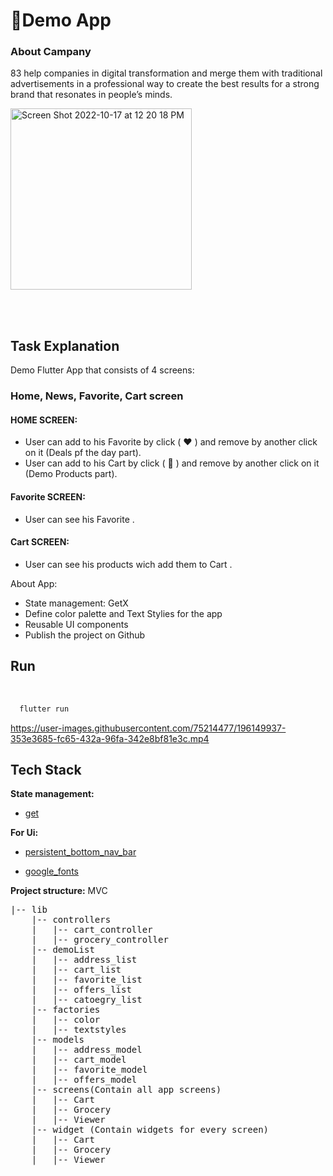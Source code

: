 
# 🚀Demo App

### About Campany
83 help companies in digital transformation and merge them with traditional advertisements in a professional way to create the best results for a strong brand that resonates in people’s minds.

<img width="290" alt="Screen Shot 2022-10-17 at 12 20 18 PM" src="https://user-images.githubusercontent.com/75214477/196141263-4a62d5b7-6e37-4916-9a17-38ab87ec0838.png">

<br><br>
## Task Explanation

Demo Flutter App that consists of 4 screens:
### Home, News, Favorite, Cart screen
  #### HOME SCREEN:
  * User can add to his Favorite by click ( :heart: ) and remove by another click on it (Deals pf the day part).
  * User can add to his Cart by click ( :shopping_cart: ) and remove by another click on it (Demo Products part).

  #### Favorite SCREEN:
  * User can see his Favorite .
  
  #### Cart SCREEN:
  * User can see his products wich add them to Cart .
  
  
  About App:

* State management: GetX
* Define color palette and Text Stylies for the app
* Reusable UI components 
* Publish the project on Github




## Run
<br>

```bash
  flutter run
```




https://user-images.githubusercontent.com/75214477/196149937-353e3685-fc65-432a-96fa-342e8bf81e3c.mp4




## Tech Stack

**State management:**

* [get](https://pub.dev/packages/get)

**For Ui:** 

* [persistent_bottom_nav_bar](https://pub.dev/packages/persistent_bottom_nav_bar)

* [google_fonts](https://pub.dev/packages/google_fonts)


**Project structure:** MVC


<pre>
|-- lib
    |-- controllers
    |   |-- cart_controller
    |   |-- grocery_controller 
    |-- demoList
    |   |-- address_list
    |   |-- cart_list
    |   |-- favorite_list
    |   |-- offers_list
    |   |-- catoegry_list
    |-- factories
    |   |-- color
    |   |-- textstyles
    |-- models
    |   |-- address_model
    |   |-- cart_model
    |   |-- favorite_model
    |   |-- offers_model
    |-- screens(Contain all app screens)
    |   |-- Cart
    |   |-- Grocery
    |   |-- Viewer
    |-- widget (Contain widgets for every screen)
    |   |-- Cart
    |   |-- Grocery
    |   |-- Viewer


</pre>

